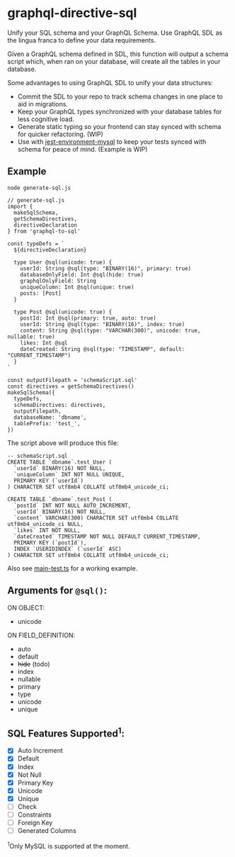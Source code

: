 # graphql-directive-sql

Unify your SQL schema and your GraphQL Schema. Use GraphQL SDL as the lingua franca to define your data requirements.

Given a GraphQL schema defined in SDL, this function will output a schema script which, when ran on your database, will create all the tables in your database.

Some advantages to using GraphQL SDL to unify your data structures:
* Commit the SDL to your repo to track schema changes in one place to aid in migrations.
* Keep your GraphQL types synchronized with your database tables for less cognitive load.
* Generate static typing so your frontend can stay synced with schema for quicker refactoring. (WIP)
* Use with [jest-environment-mysql](https://github.com/taylorgoolsby/jest-environment-mysql) to keep your tests synced with schema for peace of mind. (Example is WIP)

## Example

`node generate-sql.js`
```
// generate-sql.js
import {
  makeSqlSchema,
  getSchemaDirectives,
  directiveDeclaration
} from 'graphql-to-sql'

const typeDefs = `
  ${directiveDeclaration}

  type User @sql(unicode: true) {
    userId: String @sql(type: "BINARY(16)", primary: true)
    databaseOnlyField: Int @sql(hide: true)
    graphqlOnlyField: String
    uniqueColumn: Int @sql(unique: true)
    posts: [Post]
  }

  type Post @sql(unicode: true) {
    postId: Int @sql(primary: true, auto: true)
    userId: String @sql(type: "BINARY(16)", index: true)
    content: String @sql(type: "VARCHAR(300)", unicode: true, nullable: true)
    likes: Int @sql
    dateCreated: String @sql(type: "TIMESTAMP", default: "CURRENT_TIMESTAMP")
  }
`

const outputFilepath = 'schemaScript.sql'
const directives = getSchemaDirectives()
makeSqlSchema({
  typeDefs,
  schemaDirectives: directives,
  outputFilepath,
  databaseName: 'dbname',
  tablePrefix: 'test_',
})
```
The script above will produce this file:
```
-- schemaScript.sql
CREATE TABLE `dbname`.test_User (
  `userId` BINARY(16) NOT NULL,
  `uniqueColumn` INT NOT NULL UNIQUE,
  PRIMARY KEY (`userId`)
) CHARACTER SET utf8mb4 COLLATE utf8mb4_unicode_ci;

CREATE TABLE `dbname`.test_Post (
  `postId` INT NOT NULL AUTO_INCREMENT,
  `userId` BINARY(16) NOT NULL,
  `content` VARCHAR(300) CHARACTER SET utf8mb4 COLLATE utf8mb4_unicode_ci NULL,
  `likes` INT NOT NULL,
  `dateCreated` TIMESTAMP NOT NULL DEFAULT CURRENT_TIMESTAMP,
  PRIMARY KEY (`postId`),
  INDEX `USERIDINDEX` (`userId` ASC)
) CHARACTER SET utf8mb4 COLLATE utf8mb4_unicode_ci;
```

Also see [main-test.ts](__tests__/main-test.ts) for a working example.

## Arguments for `@sql()`:
ON OBJECT:
* unicode

ON FIELD_DEFINITION:
* auto
* default
* ~~hide~~ (todo)
* index
* nullable
* primary
* type
* unicode
* unique

## SQL Features Supported<sup>1</sup>:
- [x] Auto Increment
- [x] Default
- [x] Index
- [x] Not Null
- [x] Primary Key
- [x] Unicode
- [x] Unique
- [ ] Check
- [ ] Constraints
- [ ] Foreign Key
- [ ] Generated Columns

<sup>1</sup>Only MySQL is supported at the moment.